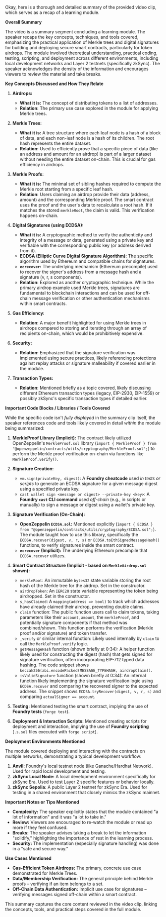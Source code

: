 Okay, here is a thorough and detailed summary of the provided video clip, which serves as a recap of a learning module.

**Overall Summary**

The video is a summary segment concluding a learning module. The speaker recaps the key concepts, techniques, and tools covered, emphasizing the practical application of Merkle trees and digital signatures for building and deploying secure smart contracts, particularly for token airdrops. The module involved theoretical understanding, practical coding, testing, scripting, and deployment across different environments, including local development networks and Layer 2 testnets (specifically zkSync). The speaker acknowledges the density of the information and encourages viewers to review the material and take breaks.

**Key Concepts Discussed and How They Relate**

1.  **Airdrops:**
    *   **What it is:** The concept of distributing tokens to a list of addresses.
    *   **Relation:** The primary use case explored in the module for applying Merkle trees.

2.  **Merkle Trees:**
    *   **What it is:** A tree structure where each leaf node is a hash of a block of data, and each non-leaf node is a hash of its children. The root hash represents the entire dataset.
    *   **Relation:** Used to efficiently prove that a specific piece of data (like an address and amount for an airdrop) is part of a larger dataset without needing the entire dataset on-chain. This is crucial for gas efficiency in airdrops.

3.  **Merkle Proofs:**
    *   **What it is:** The minimal set of sibling hashes required to compute the Merkle root starting from a specific leaf hash.
    *   **Relation:** Users claiming an airdrop provide their data (address, amount) and the corresponding Merkle proof. The smart contract uses the proof and the user's data to recalculate a root hash. If it matches the stored `merkleRoot`, the claim is valid. This verification happens on-chain.

4.  **Digital Signatures (using ECDSA):**
    *   **What it is:** A cryptographic method to verify the authenticity and integrity of a message or data, generated using a private key and verifiable with the corresponding public key (or address derived from it).
    *   **ECDSA (Elliptic Curve Digital Signature Algorithm):** The specific algorithm used by Ethereum and compatible chains for signatures.
    *   **`ecrecover`:** The underlying mechanism (Ethereum precompile) used to recover the signer's address from a message hash and a signature (v, r, s components).
    *   **Relation:** Explored as another cryptographic technique. While the primary airdrop example used Merkle trees, signatures are fundamental to blockchain interactions and can be used for off-chain message verification or other authentication mechanisms within smart contracts.

5.  **Gas Efficiency:**
    *   **Relation:** A major benefit highlighted for using Merkle trees in airdrops compared to storing and iterating through an array of recipients on-chain, which would be prohibitively expensive.

6.  **Security:**
    *   **Relation:** Emphasized that the signature verification was implemented using secure practices, likely referencing protections against replay attacks or signature malleability if covered earlier in the module.

7.  **Transaction Types:**
    *   **Relation:** Mentioned briefly as a topic covered, likely discussing different Ethereum transaction types (legacy, EIP-2930, EIP-1559) or possibly zkSync's specific transaction types if detailed earlier.

**Important Code Blocks / Libraries / Tools Covered**

While the specific code isn't *fully displayed* in the summary clip itself, the speaker references code and tools likely covered in detail *within* the module being summarized:

1.  **MerkleProof Library (Implicit):** The contract likely utilized OpenZeppelin's `MerkleProof.sol` library (`import { MerkleProof } from "@openzeppelin/contracts/utils/cryptography/MerkleProof.sol";`) to perform the Merkle proof verification on-chain via functions like `MerkleProof.verify()`.

2.  **Signature Creation:**
    *   `vm.sign(privateKey, digest)`: A **Foundry cheatcode** used *in tests or scripts* to generate an ECDSA signature for a given message digest using a specified private key.
    *   `cast wallet sign <message or digest> --private-key <key>`: A **Foundry `cast` CLI command** used *off-chain* (e.g., in scripts or manually) to sign a message or digest using a wallet's private key.

3.  **Signature Verification (On-Chain):**
    *   **OpenZeppelin `ECDSA.sol`:** Mentioned explicitly (`import { ECDSA } from "@openzeppelin/contracts/utils/cryptography/ECDSA.sol";`). The module taught how to use this library, specifically the `ECDSA.recover(digest, v, r, s)` or `ECDSA.toEthSignedMessageHash()` functions, to verify signatures inside the smart contract.
    *   **`ecrecover` (Implicit):** The underlying Ethereum precompile that `ECDSA.recover` utilizes.

4.  **Smart Contract Structure (Implicit - based on `MerkleAirdrop.sol` shown):**
    *   `merkleRoot`: An immutable `bytes32` state variable storing the root hash of the Merkle tree for the airdrop. Set in the constructor.
    *   `airdropToken`: An `IERC20` state variable representing the token being airdropped. Set in the constructor.
    *   `s_hasClaimed`: A `mapping(address => bool)` to track which addresses have already claimed their airdrop, preventing double claims.
    *   `claim` function: The public function users call to claim tokens, taking parameters like their `account`, `amount`, the `merkleProof`, and potentially signature components if that method was combined/shown. This function performs the verification (Merkle proof and/or signature) and token transfer.
    *   `_verify` or similar internal function: Likely used internally by `claim` to call the `MerkleProof.verify` logic.
    *   `getMessageHash` function (shown briefly at 0:34): A helper function likely used for constructing the digest (hash) that gets signed for signature verification, often incorporating EIP-712 typed data hashing. The code snippet shows `keccak256(abi.encodePacked(MESSAGE_TYPEHASH, airdropClaim))`.
    *   `isValidSignature` function (shown briefly at 0:34): An internal function likely implementing the signature verification logic using `ECDSA.recover` and comparing the recovered signer to the expected address. The snippet shows `ECDSA.tryRecover(digest, v, r, s)` and comparing `actualSigner == account`.

5.  **Testing:** Mentioned testing the smart contract, implying the use of **Foundry tests** (`forge test`).

6.  **Deployment & Interaction Scripts:** Mentioned creating scripts for deployment and interaction, implying the use of **Foundry scripting** (`.s.sol` files executed with `forge script`).

**Deployment Environments Mentioned**

The module covered deploying and interacting with the contracts on multiple networks, demonstrating a typical development workflow:

1.  **Anvil:** Foundry's local testnet node (like Ganache/Hardhat Network). Used for rapid local development and testing.
2.  **zkSync Local Node:** A local development environment specifically for zkSync Era. Used to test Layer 2 specific features or behavior locally.
3.  **zkSync Sepolia:** A public Layer 2 testnet for zkSync Era. Used for testing in a shared environment that closely mimics the zkSync mainnet.

**Important Notes or Tips Mentioned**

*   **Complexity:** The speaker explicitly states that the module contained "a lot of information" and it was "a lot to take in."
*   **Review:** Viewers are encouraged to re-watch the module or read up more if they feel confused.
*   **Breaks:** The speaker advises taking a break to let the information "solidify," highlighting the importance of rest in the learning process.
*   **Security:** The implementation (especially signature handling) was done in a "safe and secure way."

**Use Cases Mentioned**

*   **Gas-Efficient Token Airdrops:** The primary, concrete use case demonstrated for Merkle Trees.
*   **Data/Membership Verification:** The general principle behind Merkle proofs – verifying if an item belongs to a set.
*   **Off-Chain Data Authentication:** Implicit use case for signatures – verifying messages signed off-chain within a smart contract.

This summary captures the core content reviewed in the video clip, linking the concepts, tools, and practical steps covered in the full module.